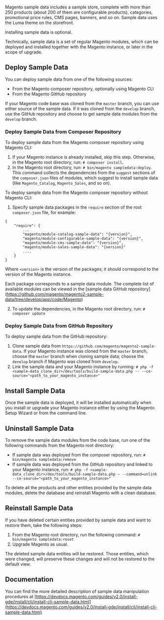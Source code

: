 Magento sample data includes a sample store, complete with more than 250 products (about 200 of them are configurable products), categories, promotional price rules, CMS pages, banners, and so on. Sample data uses the Luma theme on the storefront.

Installing sample data is optional.

Technically, sample data is a set of regular Magento modules, which can be deployed and installed together with the Magento instance, or later in the scope of upgrade.

## Deploy Sample Data
You can deploy sample data from one of the following sources:

* From the Magento composer repository, optionally using Magento CLI
* From the Magento GitHub repository

If your Magento code base was cloned from the `master` branch, you can use either source of the sample data. If it was cloned from the `develop` branch, use the GitHub repository and choose to get sample data modules from the `develop` branch.

### Deploy Sample Data from Composer Repository

To deploy sample data from the Magento composer repository using Magento CLI:

1. If your Magento instance is already installed, skip this step. Otherwise, in the Magento root directory, run: `# composer install`.
2. In the Magento root directory, run: `# bin/magento sampledata:deploy`. This command collects the dependencies from the `suggest` sections of the `composer.json` files of modules, which suggest to install sample data (like `Magento_Catalog`, `Magento_Sales`, and so on).

To deploy sample data from the Magento composer repository without Magento CLI:

1. Specify sample data packages in the `require` section of the root `composer.json` file, for example:
```
{
    "require": {
        ...
        "magento/module-catalog-sample-data": "{version}",
        "magento/module-configurable-sample-data": "{version}",
        "magento/module-cms-sample-data": "{version}",
        "magento/module-sales-sample-data": "{version}"
        ....
    }
}
```

Where `<version>` is the version of the packages; it should correspond to the version of the Magento instance.

Each package corresponds to a sample data module. The complete list of available modules can be viewed in the [sample data GitHub repository] (https://github.com/magento/magento2-sample-data/tree/develop/app/code/Magento)

2. To update the dependencies, in the Magento root directory, run: `# composer update`

### Deploy Sample Data from GitHub Repository

To deploy sample data from the GitHub repository:

1. Clone sample data from `https://github.com/magento/magento2-sample-data`. If your Magento instance was cloned from the `master` branch, choose the `master` branch when cloning sample data; choose the `develop` branch if Magento was cloned from `develop`.
2. Link the sample data and your Magento instance by running: `# php -f <sample-data_clone_dir>/dev/tools/build-sample-data.php -- --ce-source="<path_to_your_magento_instance>"`

## Install Sample Data
Once the sample data is deployed, it will be installed automatically when you install or upgrade your Magento instance either by using the Magento Setup Wizard or from the command line.

## Uninstall Sample Data
To remove the sample data modules from the code base, run one of the following commands from the Magento root directory:

* If sample data was deployed from the composer repository, run: `# bin/magento sampledata:remove`
* If sample data was deployed from the GitHub repository and linked to your Magento instance, run:
`# php -f <sample-data_clone_dir>/dev/tools/build-sample-data.php – --command=unlink --ce-source="<path_to_your_magento_instance>"`

To delete all the products and other entities provided by the sample data modules, delete the database and reinstall Magento with a clean database.

## Reinstall Sample Data
If you have deleted certain entities provided by sample data and want to restore them, take the following steps:

1. From the Magento root directory, run the following command: `# bin/magento sampledata:reset`
2. Upgrade Magento as usual.

The deleted sample data entities will be restored. Those entities, which were changed, will preserve these changes and will not be restored to the default view.

## Documentation
You can find the more detailed description of sample data manipulation procedures at [https://devdocs.magento.com/guides/v2.0/install-gde/install/cli/install-cli-sample-data.html](https://devdocs.magento.com/guides/v2.0/install-gde/install/cli/install-cli-sample-data.html)
